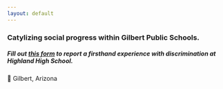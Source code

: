 ```yaml
---
layout: default
---
```


### Catylizing social progress within Gilbert Public Schools.

##### Fill out [this form](https://form.jotform.com/202017830237042) to report a firsthand experience with discrimination at Highland High School.


📍 Gilbert, Arizona
